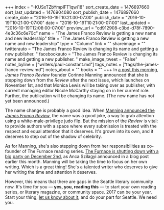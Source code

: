 +++
index = "-KUSxTZbYmplFT1qwi18"
sort_create_date = 1476897660
sort_last_updated = 1476904080
sort_publish_date = 1476897660
create_date = "2016-10-19T10:21:00-07:00"
publish_date = "2016-10-19T10:21:00-07:00"
date = "2016-10-19T10:21:00-07:00"
last_updated = "2016-10-19T12:08:00-07:00"
preview_url = "cd912908-c3bd-d78f-7890-4e3c36c6e70c"
name = "The James Franco Review is getting a new name and new leadership"
title = "The James Franco Review is getting a new name and new leadership"
type = "Column"
link = ""
shareimage = ""
twitterauto = "The James Franco Review is changing its name and getting a new publisher.  "
facebookauto = "The James Franco Review is changing its name and getting a new publisher.  "
make_image_tweet = "False"
notes_byline = ["writers/paul-constant.md"]
tags_notes = ["tags/the-james-franco-review.md"]
notes_about = ""
books = ""
+++
In [a post this morning](https://thejamesfrancoreview.com/2016/10/19/reimagining-the-james-franco-review/), *James Franco Review* founder Corinne Manning announced that she is stepping down from the *Review* after the next issue, which launches on November 1st, and that Monica Lewis will be taking over as publisher, with current managing editor Nicole McCarthy staying on in her current role. Further, the publication will be changing its name. (The new name has not yet been announced.)

The name change is probably a good idea. When [Manning announced the *James Franco Review*](http://www.latimes.com/books/jacketcopy/la-et-jc-get-ready-for-the-james-franco-review-20141112-story.html), the name was a good joke, a way to grab attention using a white-male-privilege judo flip. But the mission of the *Review* is vital: to provide authors with a space where every submission is treated with the respect and equal attention that it deserves. It's grown into its own, and it deserves to step out of the shadow of celebrity.

As for Manning, she's also stepping down from her responsibilities as co-founder of The Furnace reading series. [The Furnace is shutting down with a big party on December 2nd](https://thefurnaceseattle.wordpress.com/2016/10/13/the-furnace-says-goodnight/), as Anca Szilagyi announced in a blog post earlier this month. Manning will be taking the time to focus on her own writing. Which is a great thing! She's a talented writer who deserves to give her writing the time and attention it deserves.

However, this means that there are gaps in the Seattle literary community now. It's time for you — **yes, you, reading this** — to start your own reading series, or literary magazine, or community space. 2017 can be your year. Start your thing, [let us know about it](http://www.seattlereviewofbooks.com/about/), and do your part for Seattle. We need you.